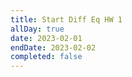 ```yaml
---
title: Start Diff Eq HW 1
allDay: true
date: 2023-02-01
endDate: 2023-02-02
completed: false
---
```

